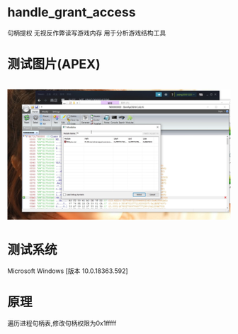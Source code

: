 # handle_grant_access
句柄提权 无视反作弊读写游戏内存 用于分析游戏结构工具

# 测试图片(APEX)
<h1 align="center">
	<img src="demo.jpg" alt="">
	<br>
</h1>

# 测试系统
Microsoft Windows [版本 10.0.18363.592]

# 原理
遍历进程句柄表,修改句柄权限为0x1fffff

